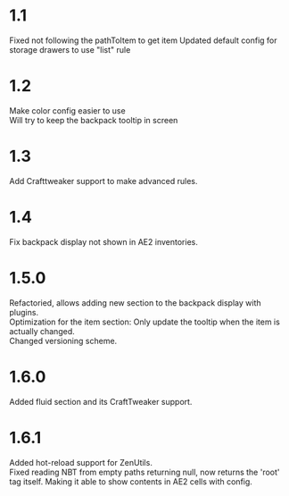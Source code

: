 # 1.1
Fixed not following the pathToItem to get item Updated default config for storage drawers to use "list" rule  
# 1.2
Make color config easier to use  
Will try to keep the backpack tooltip in screen  
# 1.3
Add Crafttweaker support to make advanced rules.  
# 1.4
Fix backpack display not shown in AE2 inventories.  
# 1.5.0
Refactoried, allows adding new section to the backpack display with plugins.  
Optimization for the item section: Only update the tooltip when the item is actually changed.  
Changed versioning scheme.  
# 1.6.0
Added fluid section and its CraftTweaker support.  
# 1.6.1
Added hot-reload support for ZenUtils.  
Fixed reading NBT from empty paths returning null, now returns the 'root' tag itself. Making it able to show contents in AE2 cells with config.  